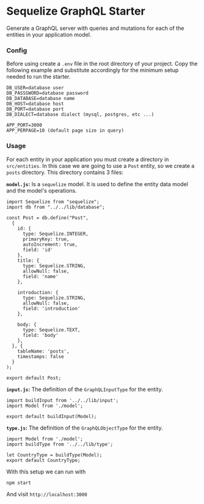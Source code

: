 # Sequelize GraphQL Starter #

Generate a GraphQL server with queries and mutations for each of the entities in your application model.

### Config ###

Before using create a `.env` file in the root directory of your project. Copy the following example and substitute accordingly for the minimum setup needed to run the starter.

```
DB_USER=database user
DB_PASSSWORD=database password
DB_DATABASE=database name
DB_HOST=database host
DB_PORT=database port
DB_DIALECT=database dialect (mysql, postgres, etc ...)

APP_PORT=3000
APP_PERPAGE=10 (default page size in query)
```  

### Usage ###

For each entity in your application you must create a directory in `src/entities`. In this case we are going to use a `Post` entity, so we create a `posts` directory. This directory contains 3 files: 

**`model.js`:** Is a `sequelize` model. It is used to define the entity data model and the model's operations.

```
import Sequelize from "sequelize";
import db from "../../lib/database";

const Post = db.define("Post", 
  {
    id: {
      type: Sequelize.INTEGER,
      primaryKey: true,
      autoIncrement: true,
      field: 'id'
    },
    title: {
      type: Sequelize.STRING,
      allowNull: false,
      field: 'name'
    },
  
    introduction: {
      type: Sequelize.STRING,
      allowNull: false,
      field: 'introduction'
    },
  
    body: {
      type: Sequelize.TEXT,
      field: 'body'
    },
  }, {
    tableName: 'posts',
    timestamps: false
  }
);

export default Post;
```

**`input.js`:** The definition of the `GraphQLInputType` for the entity.

```
import buildInput from '../../lib/input';
import Model from './model';

export default buildInput(Model);
```

**`type.js`:** The definition of the `GraphQLObjectType` for the entity.
```
import Model from './model';
import buildType from '../../lib/type';

let CountryType = buildType(Model);
export default CountryType;
```

With this setup we can run with 

```
npm start
```

And visit `http://localhost:3000`